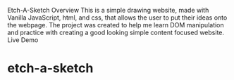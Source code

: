 Etch-A-Sketch
Overview
This is a simple drawing website, made with Vanilla JavaScript, html, and css, that allows the user to put their ideas onto the webpage.
The project was created to help me learn DOM manipulation and practice with creating a good looking simple content focused website. 
Live Demo
# etch-a-sketch
